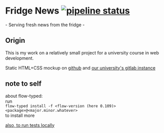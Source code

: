 # Fridge News [![pipeline status](https://gitlab.stud.idi.ntnu.no/toberge/fridge-news/badges/master/pipeline.svg)](https://gitlab.stud.idi.ntnu.no/toberge/fridge-news/commits/master)

\- Serving fresh news from the fridge -

## Origin

This is my work on a relatively small project for a university course in web development.

Static HTML+CSS mockup on [github](https://github.com/toberge/fridge-news-mockup) and [our university's gitlab instance](https://gitlab.stud.iie.ntnu.no/toberge/fridge-news-mockup)

## note to self

about flow-typed:  
run  
`flow-typed install -f <flow-version (here 0.109)> <package>@<major.minor.whatever>`  
to install more

[also, to run tests locally](https://pastebin.com/DHcntABR)
